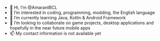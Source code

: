 - 👋 Hi, I’m @AmarantBCL
- 👀 I’m interested in coding, programming, modding, the English language
- 🌱 I’m currently learning Java, Kotlin & Android Framework
- 💞️ I’m looking to collaborate on game projects, desktop applications and hopefully in the near future mobile apps
- 📫 My contact information is not available yet

<!---
AmarantBCL/AmarantBCL is a ✨ special ✨ repository because its `README.md` (this file) appears on your GitHub profile.
You can click the Preview link to take a look at your changes.
--->
